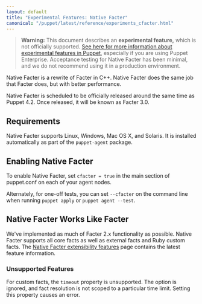```yaml
---
layout: default
title: "Experimental Features: Native Facter"
canonical: "/puppet/latest/reference/experiments_cfacter.html"
---
```


[users_group]: https://groups.google.com/forum/#!forum/puppet-users
[cfacter_readme]: https://github.com/puppetlabs/cfacter/blob/master/README.md
[cfacter_features]: https://github.com/puppetlabs/cfacter/blob/master/Extensibility.md

> **Warning:** This document describes an **experimental feature,** which is not officially supported. [See here for more information about experimental features in Puppet](./experiments_overview.html), especially if you are using Puppet Enterprise. Acceptance testing for Native Facter has been minimal, and we do not recommend using it in a production environment.

Native Facter is a rewrite of Facter in C++. Native Facter does the same job that Facter does, but with better performance. 

Native Facter is scheduled to be officially released around the same time as Puppet 4.2. Once released, it will be known as Facter 3.0.

Requirements
-----

Native Facter supports Linux, Windows, Mac OS X, and Solaris. It is installed automatically as part of the `puppet-agent` package.

Enabling Native Facter
-----

To enable Native Facter, set `cfacter = true` in the main section of puppet.conf on each of your agent nodes.

Alternately, for one-off tests, you can set `--cfacter` on the command line when running `puppet apply` or `puppet agent --test`.

Native Facter Works Like Facter
-----

We've implemented as much of Facter 2.x functionality as possible. Native Facter supports all core facts as well as external facts and Ruby custom facts. The [Native Facter extensibility features][cfacter_features] page contains the latest feature information.

### Unsupported Features

For custom facts, the `timeout` property is unsupported. The option is ignored, and fact resolution is not scoped to a particular time limit. Setting this property causes an error.

